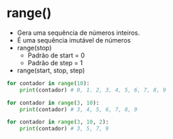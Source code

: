 # range()
- Gera uma sequência de números inteiros.
- É uma sequência imutável de números
- range(stop)
    - Padrão de start = 0
    - Padrão de step = 1
- range(start, stop, step)

```python
for contador in range(10):
    print(contador) # 0, 1. 2, 3, 4, 5, 6, 7, 8, 9
```  

```python
for contador in range(3, 10):
    print(contador) # 3, 4, 5, 6, 7, 8, 9
```  

```python
for contador in range(3, 10, 2):
    print(contador) # 3, 5, 7, 9
```  